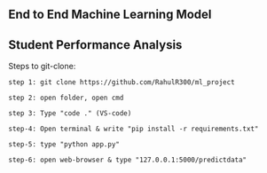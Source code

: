 ## End to End Machine Learning Model
## Student Performance Analysis

Steps to git-clone:

```
step 1: git clone https://github.com/RahulR300/ml_project

step 2: open folder, open cmd

step 3: Type "code ." (VS-code)

step-4: Open terminal & write "pip install -r requirements.txt"

step-5: type "python app.py"

step-6: open web-browser & type "127.0.0.1:5000/predictdata"

